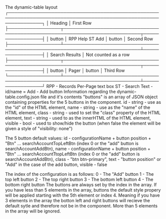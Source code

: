 The dynamic-table layout
┌───────────────────────────────────────────────────────────────────────────────────────────────────────────────┐
│                                           Heading                                                             │ First Row
├─────────────────┬───────────────────────────────────────────────────────────────────────────┬─────────────────┤
│     button      │ RPP  Help                                                ST  Add          │     button      │ Second Row
├─────────────────┴───────────────────────────────────────────────────────────────────────────┴─────────────────┤
│                                       Search Results                                                          │ Not counted as a row
├─────────────────┬───────────────────────────────────────────────────────────────────────────┬─────────────────┤
│     button      │                          Pager                                            │     button      │ Third Row
└─────────────────┴───────────────────────────────────────────────────────────────────────────┴─────────────────┘
RPP - Records Per-Page text box
ST  - Search Text               - id/name = 
Add - Add button
Information regarding the dynamic-table.config.json file and it's contents
"buttons" is an array of JSON object containing properties for the 5 buttons in the component.
    id      - string - use as the "id" of the HTML element, 
    name    - string - use as the "name" of the HTML element, 
    class   - string - used to set the "class" property of the HTML element, 
    text    - string - used to as the innerHTML of the HTML element, 
    visible - bool   - used to show/hide the button (when false the element will be given a style of "visibility: none")

The 5 button default values:
    id      - configurationName + button position + "Btn" ... searchAccountTopLeftBtn (index 0 or the "add" button is searchAccountAddBtn), 
    name    - configurationName + button position + "Btn" ... searchAccountTtopLeftBtn (index 0 or the "add" button is searchAccountAddBtn), 
    class   - "btn btn-primary", 
    text    - "button position" or "Add" in the case of the add button, 
    visible - false

  The index of the configuration is as follows:
    0 - The "Add" button
    1 - The top left button
    2 - The top right button
    3 - The bottom left button
    4 - The bottom right button
  The buttons are always set by the index in the array.  If you have less than 5 elements in the array,
  buttons the default style propery will be applied starting with the 5th element or index 4.
  Meaning if you have 3 elements in the array the botton left and right buttons will recieve the default sytle and
  therefore not be in the component.  More than 5 elements in the array will be ignored. 


